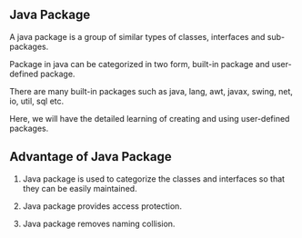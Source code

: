 ## Java Package

A java package is a group of similar types of classes, interfaces and sub-packages.

Package in java can be categorized in two form, built-in package and user-defined package.

There are many built-in packages such as java, lang, awt, javax, swing, net, io, util, sql etc.

Here, we will have the detailed learning of creating and using user-defined packages.


## Advantage of Java Package

1) Java package is used to categorize the classes and interfaces so that they can be easily maintained.


2) Java package provides access protection.


3) Java package removes naming collision.
